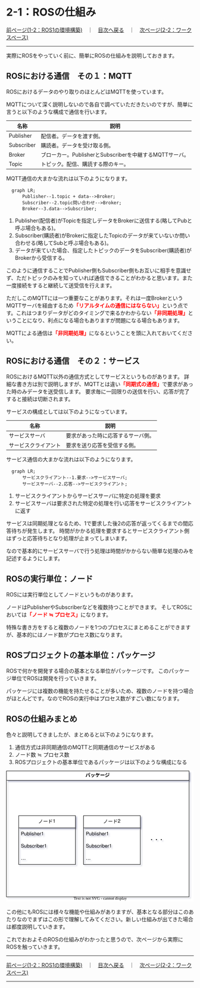 # 2-1：ROSの仕組み

[前ページ(1-2：ROS1の環境構築)](../01_preparation/1-02.md)　｜　[目次へ戻る](../index.md)　｜　[次ページ(2-2：ワークスペース)](../02_base/2-02.md)
- - -
実際にROSをやっていく前に、簡単にROSの仕組みを説明しておきます。

## ROSにおける通信　その１：MQTT
ROSにおけるデータのやり取りのほとんどはMQTTを使っています。

MQTTについて深く説明しないので各自で調べていただきたいのですが、簡単に言うと以下のような構成で通信を行います。

|名称|説明|
|---|---|
|Publisher|配信者。データを渡す側。|
|Subscriber|購読者。データを受け取る側。|
|Broker|ブローカー。PublisherとSubscriberを中継するMQTTサーバ。|
|Topic|トピック。配信、購読する際のキー。|

MQTT通信の大まかな流れは以下のようになります。

```mermaid
  graph LR;
      Publisher--1.topic + data-->Broker;
      Subscriber--2.topic問い合わせ-->Broker;
      Broker--3.data-->Subscriber;
```

1. Publisher(配信者)がTopicを指定しデータをBrokerに送信する(略してPubと呼ぶ場合もある)。
2. Subscriber(購読者)がBrokerに指定したTopicのデータが来ていないか問い合わせる(略してSubと呼ぶ場合もある)。
3. データが来ていた場合、指定したトピックのデータをSubscriber(購読者)がBrokerから受信する。

このように通信することでPublisher側もSubscriber側もお互いに相手を意識せず、ただトピックのみを知っていれば通信できることがわかると思います。また一度接続をすると継続して送受信を行えます。

ただしこのMQTTには一つ重要なことがあります。それは一度BrokerというMQTTサーバを経由するため<span style="color: red; "><strong>「リアルタイムの通信にはならない」</strong></span>という点です。これはつまりデータがどのタイミングで来るかわからない<span style="color: red; "><strong>「非同期処理」</strong></span>ということになり、利点になる場合もありますが問題になる場合もあります。

MQTTによる通信は<span style="color: red; "><strong>「非同期処理」</strong></span>になるということを頭に入れておいてください。


## ROSにおける通信　その２：サービス
ROSにおけるMQTT以外の通信方式としてサービスというものがあります。
詳細な書き方は別で説明しますが、MQTTとは違い<span style="color: red; "><strong>「同期式の通信」</strong></span>で要求があった時のみデータを送受信します。
要求毎に一回限りの送信を行い、応答が完了すると接続は切断されます。

サービスの構成としては以下のようになっています。

|名称|説明|
|---|---|
|サービスサーバ|要求があった時に応答するサーバ側。|
|サービスクライアント|要求を送り応答を受信する側。|

サービス通信の大まかな流れは以下のようになります。

```mermaid
  graph LR;
      サービスクライアント--1.要求-->サービスサーバ;
      サービスサーバ--2.応答-->サービスクライアント;
```

1. サービスクライアントからサービスサーバに特定の処理を要求
2. サービスサーバは要求された特定の処理を行い応答をサービスクライアントに返す

サービスは同期処理となるため、1で要求した後2の応答が返ってくるまでの間応答待ちが発生します。
時間がかかる処理を要求するとサービスクライアント側はずっと応答待ちとなり処理が止まってしまいます。

なので基本的にサービスサーバで行う処理は時間がかからない簡単な処理のみを記述するようにします。

## ROSの実行単位：ノード
ROSには実行単位としてノードというものがあります。

ノードはPublisherやSubscriberなどを複数持つことができます。
そしてROSにおいては<span style="color: red; "><strong>「ノード ≒ プロセス」</strong></span>になります。

特殊な書き方をすると複数のノードを1つのプロセスにまとめることができますが、基本的にはノード数がプロセス数になります。

## ROSプロジェクトの基本単位：パッケージ
ROSで何かを開発する場合の基本となる単位がパッケージです。
このパッケージ単位でROSは開発を行っていきます。

パッケージには複数の機能を持たせることが多いため、複数のノードを持つ場合がほとんどです。なのでROSの実行中はプロセス数がすごい数になります。

## ROSの仕組みまとめ
色々と説明してきましたが、まとめると以下のようになります。

1. 通信方式は非同期通信のMQTTと同期通信のサービスがある
2. ノード数 ≒ プロセス数
3. ROSプロジェクトの基本単位であるパッケージは以下のような構成になる

<img src="./img/2-01-001.svg">

この他にもROSには様々な機能や仕組みがありますが、基本となる部分はこのあたりなのでまずはこの形で理解してみてください。新しい仕組みが出てきた場合は都度説明していきます。

これでおおよそのROSの仕組みがわかったと思うので、次ページから実際にROSを触っていきます。

- - -
[前ページ(1-2：ROS1の環境構築)](../01_preparation/1-02.md)　｜　[目次へ戻る](../index.md)　｜　[次ページ(2-2：ワークスペース)](../02_base/2-02.md)
- - -